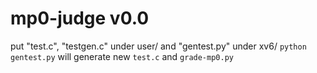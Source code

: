 # mp0-judge v0.0
put "test.c", "testgen.c" under user/ and "gentest.py" under xv6/
```python gentest.py``` will generate new ```test.c``` and ```grade-mp0.py```
